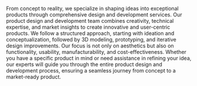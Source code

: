 From concept to reality, we specialize in shaping ideas into exceptional products through comprehensive design and development services. Our product design and development team combines creativity, technical expertise, and market insights to create innovative and user-centric products. We follow a structured approach, starting with ideation and conceptualization, followed by 3D modeling, prototyping, and iterative design improvements. Our focus is not only on aesthetics but also on functionality, usability, manufacturability, and cost-effectiveness. Whether you have a specific product in mind or need assistance in refining your idea, our experts will guide you through the entire product design and development process, ensuring a seamless journey from concept to a market-ready product.